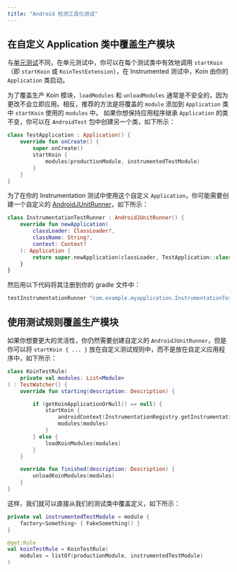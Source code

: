```yaml
---
title: "Android 检测工具化测试"
---
```

## 在自定义 Application 类中覆盖生产模块

与[单元测试](/reference/koin-test/testing.md)不同，在单元测试中，你可以在每个测试类中有效地调用 `startKoin`（即 `startKoin` 或 `KoinTestExtension`），在 Instrumented 测试中，Koin 由你的 `Application` 类启动。

为了覆盖生产 Koin 模块，`loadModules` 和 `unloadModules` 通常是不安全的，因为更改不会立即应用。相反，推荐的方法是将覆盖的 `module` 添加到 `Application` 类中 `startKoin` 使用的 `modules` 中。
如果你想保持应用程序继承 `Application` 的类不变，你可以在 `AndroidTest` 包中创建另一个类，如下所示：
```kotlin
class TestApplication : Application() {
    override fun onCreate() {
        super.onCreate()
        startKoin {
            modules(productionModule, instrumentedTestModule)
        }
    }
}
```
为了在你的 Instrumentation 测试中使用这个自定义 `Application`，你可能需要创建一个自定义的 [AndroidJUnitRunner](https://developer.android.com/training/testing/instrumented-tests/androidx-test-libraries/runner)，如下所示：
```kotlin
class InstrumentationTestRunner : AndroidJUnitRunner() {
    override fun newApplication(
        classLoader: ClassLoader?,
        className: String?,
        context: Context?
    ): Application {
        return super.newApplication(classLoader, TestApplication::class.java.name, context)
    }
}
```
然后用以下代码将其注册到你的 gradle 文件中：
```groovy
testInstrumentationRunner "com.example.myapplication.InstrumentationTestRunner"
```

## 使用测试规则覆盖生产模块

如果你想要更大的灵活性，你仍然需要创建自定义的 `AndroidJUnitRunner`，但是你可以将 `startKoin { ... }` 放在自定义测试规则中，而不是放在自定义应用程序中，如下所示：
```kotlin
class KoinTestRule(
    private val modules: List<Module>
) : TestWatcher() {
    override fun starting(description: Description) {

        if (getKoinApplicationOrNull() == null) {
            startKoin {
                androidContext(InstrumentationRegistry.getInstrumentation().targetContext.applicationContext)
                modules(modules)
            }
        } else {
            loadKoinModules(modules)
        }
    }

    override fun finished(description: Description) {
        unloadKoinModules(modules)
    }
}
```
这样，我们就可以直接从我们的测试类中覆盖定义，如下所示：
```kotlin
private val instrumentedTestModule = module {
    factory<Something> { FakeSomething() }
}

@get:Rule
val koinTestRule = KoinTestRule(
    modules = listOf(productionModule, instrumentedTestModule)
)
